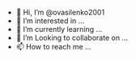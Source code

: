 - 👋 Hi, I’m @ovasilenko2001
- 👀 I’m interested in ...
- 🌱 I’m currently learning ...
- 💞️ I’m Looking to collaborate on ...
- 📫 How to reach me ...
